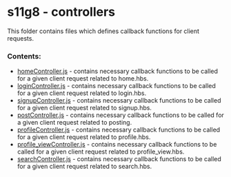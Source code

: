 # s11g8 - controllers

This folder contains files which defines callback functions for client requests.

### Contents:
- [homeController.js](https://github.com/ccapdev1920T2/s11g8/blob/master/controllers/homeController.js) - contains necessary callback functions to be called for a given client request related to home.hbs.
- [loginController.js](https://github.com/ccapdev1920T2/s11g8/blob/master/controllers/loginController.js) - contains necessary callback functions to be called for a given client request related to login.hbs.
- [signupController.js](https://github.com/ccapdev1920T2/s11g8/blob/master/controllers/signupController.js) - contains necessary callback functions to be called for a given client request related to signup.hbs.
- [postController.js](https://github.com/ccapdev1920T2/s11g8/blob/master/controllers/postController.js) - contains necessary callback functions to be called for a given client request related to posting.
- [profileController.js](https://github.com/ccapdev1920T2/s11g8/blob/master/controllers/profileController.js) - contains necessary callback functions to be called for a given client request related to profile.hbs.
- [profile_viewController.js](https://github.com/ccapdev1920T2/s11g8/blob/master/controllers/profile_viewController.js) - contains necessary callback functions to be called for a given client request related to profile_view.hbs.
- [searchController.js](https://github.com/ccapdev1920T2/s11g8/blob/master/controllers/searchController.js) - contains necessary callback functions to be called for a given client request related to search.hbs.
